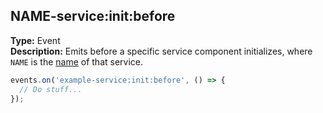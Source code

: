 ## NAME-service:init:before

**Type:** Event  
**Description:** Emits before a specific service component initializes, where `NAME` is the [name](../../service-decorator/moduledecoratorargs/#name) of that service.

```ts
events.on('example-service:init:before', () => {
  // Do stuff...
});
```
